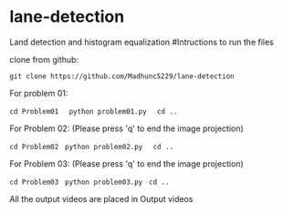 # lane-detection
Land detection and histogram equalization
#Intructions to run the files  
 
clone from github:

`git clone https://github.com/Madhunc5229/lane-detection`

For problem 01:  

`cd Problem01  `
`python problem01.py  `
`cd ..  `

For Problem 02: (Please press 'q' to end the image projection)  

`cd Problem02 ` 
`python problem02.py  `
`cd ..  `

For Problem 03: (Please press 'q' to end the image projection)  

`cd Problem03 ` 
`python problem03.py ` 
`cd ..  `


All the output videos are placed in Output videos  
